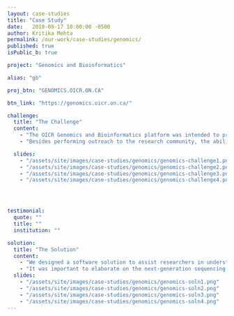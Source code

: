 ```yaml
---
layout: case-studies
title: "Case Study"
date:   2018-09-17 10:00:00 -0500
author: Kritika Mehta
permalink: /our-work/case-studies/genomics/
published: true
isPublic_b: true

project: "Genomics and Bioinformatics"

alias: "gb"

proj_btn: "GENOMICS.OICR.ON.CA"

btn_link: "https://genomics.oicr.on.ca/"

challenge:
  title: "The Challenge"
  content:
    - "The OICR Genomics and Bioinformatics platform was intended to provide large-scale cancer genomics capabilities to researchers in Ontario and beyond. A strong web-based presence was required to engage potential customers and motivate them to reach out and partner with OICR."
    - "Besides performing outreach to the research community, the abilities of the OICR’s Genomics and GSI teams also needed to be simultaneously showcased. The goal was to help users navigate the specialised genomic products while informing and assuring them of the competence of OICR genomics research experts."

  slides:
    - "/assets/site/images/case-studies/genomics/genomics-challenge1.png"
    - "/assets/site/images/case-studies/genomics/genomics-challenge2.png"
    - "/assets/site/images/case-studies/genomics/genomics-challenge3.png"
    - "/assets/site/images/case-studies/genomics/genomics-challenge4.png"




testimonial:
  quote: ""
  title: ""
  institution: ""

solution:
  title: "The Solution"
  content:
    - "We designed a software solution to assist researchers in understanding the services, capabilities, and genomic products offered by OICR Genomics to the community. The expertise and high quality of the services was demonstrated by highlighting the key strengths of the team. The professionalism and in-depth knowledge of the team was captured through strong information design principles to ensure credibility."
    - "It was important to elaborate on the next-generation sequencing through detailed pages to encourage collaboration. The needs of the users were given paramount importance by revolving the site content around solving problems for scientists. By focusing on the benefits of working with OICR Genomics, the website aimed to set the platform apart as an area of advanced expertise."
  slides:
    - "/assets/site/images/case-studies/genomics/genomics-soln1.png"
    - "/assets/site/images/case-studies/genomics/genomics-soln2.png"
    - "/assets/site/images/case-studies/genomics/genomics-soln3.png"
    - "/assets/site/images/case-studies/genomics/genomics-soln4.png"
---
```


